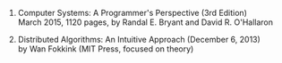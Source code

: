 1. Computer Systems: A Programmer's Perspective (3rd Edition)
<br>March 2015, 1120 pages, by Randal E. Bryant and David R. O'Hallaron

2. Distributed Algorithms: An Intuitive Approach (December 6, 2013)
<br>by Wan Fokkink (MIT Press, focused on theory)


